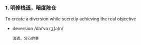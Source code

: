 ### 1. 明修栈道，暗度陈仓
To create a diversion while secretly achieving the real objective


- deversion /daɪˈvɜːrʒ(ə)n/
  ```
  消遣，分心的事
  ```

